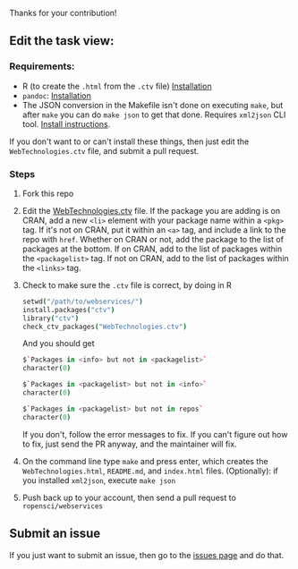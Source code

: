 Thanks for your contribution!

## Edit the task view:

### Requirements:

* R (to create the `.html` from the `.ctv` file) [Installation](http://cran.r-project.org/)
* `pandoc`: [Installation](http://johnmacfarlane.net/pandoc/installing.html)
* The JSON conversion in the Makefile isn't done on executing `make`, but after `make` you can do `make json` to get that done. Requires `xml2json` CLI tool. [Install instructions](https://github.com/buglabs/node-xml2json#installation).

If you don't want to or can't install these things, then just edit the `WebTechnologies.ctv` file, and submit a pull request.

### Steps

1. Fork this repo
2. Edit the [WebTechnologies.ctv](https://github.com/ropensci/webservices/blob/master/WebTechnologies.ctv) file. If the package you are adding is on CRAN, add a new `<li>` element with your package name within a `<pkg>` tag. If it's not on CRAN, put it within an `<a>` tag, and include a link to the repo with `href`. Whether on CRAN or not, add the package to the list of packages at the bottom. If on CRAN, add to the list of packages within the `<packagelist>` tag. If not on CRAN, add to the list of packages within the `<links>` tag.
3. Check to make sure the `.ctv` file is correct, by doing in R

    ```coffee
    setwd("/path/to/webservices/")
    install.packages("ctv")
    library("ctv")
    check_ctv_packages("WebTechnologies.ctv")
    ```

    And you should get

    ```coffee
    $`Packages in <info> but not in <packagelist>`
    character(0)

    $`Packages in <packagelist> but not in <info>`
    character(0)

    $`Packages in <packagelist> but not in repos`
    character(0)
    ```

    If you don't, follow the error messages to fix. If you can't figure out how to fix, just send the PR anyway, and the maintainer will fix.

4. On the command line type `make` and press enter, which creates the `WebTechnologies.html`, `README.md`, and `index.html` files. (Optionally): if you installed `xml2json`, execute `make json`
5. Push back up to your account, then send a pull request to `ropensci/webservices`

## Submit an issue

If you just want to submit an issue, then go to the [issues page](https://github.com/ropensci/webservices/issues?state=open) and do that.
